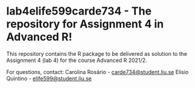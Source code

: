 # lab4elife599carde734 - The repository for Assignment 4 in Advanced R!
This repository contains the R package to be delivered as solution to the Assignment 4 (lab 4) for the course Advanced R 2021/2.

For questions, contact: Carolina Rosário - carde734@student.liu.se Elisio Quintino - elife599@student.liu.se
